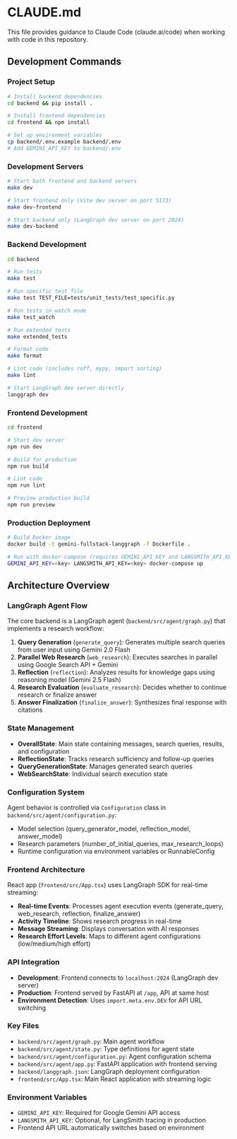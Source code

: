 # CLAUDE.md

This file provides guidance to Claude Code (claude.ai/code) when working with code in this repository.

## Development Commands

### Project Setup
```bash
# Install backend dependencies
cd backend && pip install .

# Install frontend dependencies  
cd frontend && npm install

# Set up environment variables
cp backend/.env.example backend/.env
# Add GEMINI_API_KEY to backend/.env
```

### Development Servers
```bash
# Start both frontend and backend servers
make dev

# Start frontend only (Vite dev server on port 5173)
make dev-frontend

# Start backend only (LangGraph dev server on port 2024)
make dev-backend
```

### Backend Development
```bash
cd backend

# Run tests
make test

# Run specific test file
make test TEST_FILE=tests/unit_tests/test_specific.py

# Run tests in watch mode
make test_watch

# Run extended tests
make extended_tests

# Format code
make format

# Lint code (includes ruff, mypy, import sorting)
make lint

# Start LangGraph dev server directly
langgraph dev
```

### Frontend Development
```bash
cd frontend

# Start dev server
npm run dev

# Build for production
npm run build

# Lint code
npm run lint

# Preview production build
npm run preview
```

### Production Deployment
```bash
# Build Docker image
docker build -t gemini-fullstack-langgraph -f Dockerfile .

# Run with docker-compose (requires GEMINI_API_KEY and LANGSMITH_API_KEY)
GEMINI_API_KEY=<key> LANGSMITH_API_KEY=<key> docker-compose up
```

## Architecture Overview

### LangGraph Agent Flow
The core backend is a LangGraph agent (`backend/src/agent/graph.py`) that implements a research workflow:

1. **Query Generation** (`generate_query`): Generates multiple search queries from user input using Gemini 2.0 Flash
2. **Parallel Web Research** (`web_research`): Executes searches in parallel using Google Search API + Gemini
3. **Reflection** (`reflection`): Analyzes results for knowledge gaps using reasoning model (Gemini 2.5 Flash)
4. **Research Evaluation** (`evaluate_research`): Decides whether to continue research or finalize answer
5. **Answer Finalization** (`finalize_answer`): Synthesizes final response with citations

### State Management
- **OverallState**: Main state containing messages, search queries, results, and configuration
- **ReflectionState**: Tracks research sufficiency and follow-up queries
- **QueryGenerationState**: Manages generated search queries
- **WebSearchState**: Individual search execution state

### Configuration System
Agent behavior is controlled via `Configuration` class in `backend/src/agent/configuration.py`:
- Model selection (query_generator_model, reflection_model, answer_model)
- Research parameters (number_of_initial_queries, max_research_loops)
- Runtime configuration via environment variables or RunnableConfig

### Frontend Architecture
React app (`frontend/src/App.tsx`) uses LangGraph SDK for real-time streaming:
- **Real-time Events**: Processes agent execution events (generate_query, web_research, reflection, finalize_answer)
- **Activity Timeline**: Shows research progress in real-time
- **Message Streaming**: Displays conversation with AI responses
- **Research Effort Levels**: Maps to different agent configurations (low/medium/high effort)

### API Integration
- **Development**: Frontend connects to `localhost:2024` (LangGraph dev server)
- **Production**: Frontend served by FastAPI at `/app`, API at same host
- **Environment Detection**: Uses `import.meta.env.DEV` for API URL switching

### Key Files
- `backend/src/agent/graph.py`: Main agent workflow
- `backend/src/agent/state.py`: Type definitions for agent state
- `backend/src/agent/configuration.py`: Agent configuration schema
- `backend/src/agent/app.py`: FastAPI application with frontend serving
- `backend/langgraph.json`: LangGraph deployment configuration
- `frontend/src/App.tsx`: Main React application with streaming logic

### Environment Variables
- `GEMINI_API_KEY`: Required for Google Gemini API access
- `LANGSMITH_API_KEY`: Optional, for LangSmith tracing in production
- Frontend API URL automatically switches based on environment